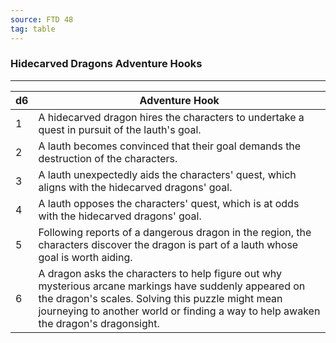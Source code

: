 ```yaml
---
source: FTD 48
tag: table
---
```


### Hidecarved Dragons Adventure Hooks
---
|d6|Adventure Hook|
|----|------------|
|1|A hidecarved dragon hires the characters to undertake a quest in pursuit of the lauth's goal.|
|2|A lauth becomes convinced that their goal demands the destruction of the characters.|
|3|A lauth unexpectedly aids the characters' quest, which aligns with the hidecarved dragons' goal.|
|4|A lauth opposes the characters' quest, which is at odds with the hidecarved dragons' goal.|
|5|Following reports of a dangerous dragon in the region, the characters discover the dragon is part of a lauth whose goal is worth aiding.|
|6|A dragon asks the characters to help figure out why mysterious arcane markings have suddenly appeared on the dragon's scales. Solving this puzzle might mean journeying to another world or finding a way to help awaken the dragon's dragonsight.|
